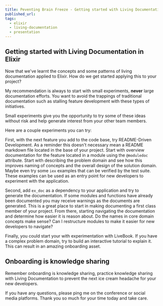 ```yaml
---
title: Peventing Brain Freeze - Getting started with Living Documentation in Elixir
published_url:
tags:
  - elixir
  - living-documentation
  - presentation
---
```


## Getting started with Living Documentation in Elixir

Now that we've learnt the concepts and some patterns of living documentation applied to Elixir. How do we get started applying this to your project?

My recommendation is always to start with small experiments, **never** large documentation efforts. You want to avoid the trappings of traditional documentation such as stalling feature development with these types of initiatives.

Small experiments give you the opportunity to try some of these ideas without risk and help generate interest from your other team members.

Here are a couple experiments you can try:

First, with the next feature you add to the code base, try README-Driven Development. As a reminder this doesn't necessary mean a README markdown file located in the base of your project. Start with overview documentation for the feature located in a module using the `@moduledoc` attribute. Start with describing the problem domain and see how this improves naming of concepts and the overall design of the solution domain. Maybe even try some `iex` examples that can be verified by the test suite. These examples can be used as an entry point for new developers to experiment with the application.

Second, add `ex_doc` as a dependency to your application and try to generate the documentation. If some modules and functions have already been documented you may receive warnings as the documents are generated. This is a great place to start in making documenting a first class member of your project. From there, starting navigating the documentation and determine how easier it is reason about. Do the names in core domain concepts make sense? Can I restructure modules to make it easier for new developers to navigate?

Finally, you could start your with experimentation with LiveBook. If you have a complex problem domain, try to build an interactive tutorial to explain it. This can result in an amazing onboarding asset.

## Onboarding is knowledge sharing

Remember onboarding is knowledge sharing, practice knowledge sharing with Living Documentation to prevent the next ice cream headache for your new developers.

If you have any questions, please ping me on the conference or social media platforms. Thank you so much for your time today and take care.